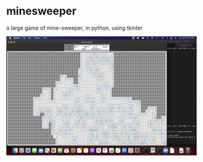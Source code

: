# minesweeper
a large game of mine-sweeper, in python, using tkinter

![screenshot.png](screenshot.png)
